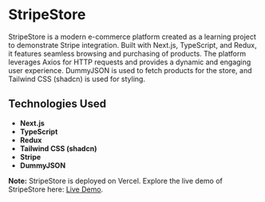 # StripeStore

StripeStore is a modern e-commerce platform created as a learning project to demonstrate Stripe integration. Built with Next.js, TypeScript, and Redux, it features seamless browsing and purchasing of products. The platform leverages Axios for HTTP requests and provides a dynamic and engaging user experience. DummyJSON is used to fetch products for the store, and Tailwind CSS (shadcn) is used for styling.

## Technologies Used

- **Next.js**
- **TypeScript**
- **Redux**
- **Tailwind CSS (shadcn)**
- **Stripe**
- **DummyJSON**

**Note:**
StripeStore is deployed on Vercel. Explore the live demo of StripeStore here: [Live Demo](https://stripe-store-dhyan.vercel.app/).
